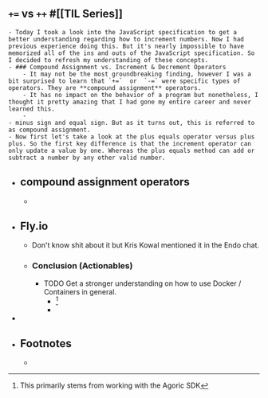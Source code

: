 ## `+=` vs `++` #[[TIL Series]]
	- Today I took a look into the JavaScript specification to get a better understanding regarding how to increment numbers. Now I had previous experience doing this. But it's nearly impossible to have memorized all of the ins and outs of the JavaScript specification. So I decided to refresh my understanding of these concepts.
	- ### Compound Assignment vs. Increment & Decrement Operators
		- It may not be the most groundbreaking finding, however I was a bit surprised to learn that `+=`  or  `-=` were specific types of operators. They are **compound assignment** operators.
		- It has no impact on the behavior of a program but nonetheless, I thought it pretty amazing that I had gone my entire career and never learned this.
		-
	- minus sign and equal sign. But as it turns out, this is referred to as compound assignment.
	- Now first let's take a look at the plus equals operator versus plus plus. So the first key difference is that the increment operator can only update a value by one. Whereas the plus equals method can add or subtract a number by any other valid number.
- ## compound assignment operators
	-
- ## Fly.io
	- Don't know shit about it but Kris Kowal mentioned it in the Endo chat.
	- ### Conclusion (Actionables)
		- TODO Get a stronger understanding on how to use Docker / Containers in general.
			- [^1]
			-
-
- ## Footnotes
	- [^1]: This primarily stems from working with the Agoric SDK